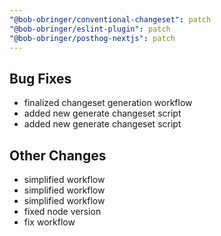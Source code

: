 ```yaml
---
"@bob-obringer/conventional-changeset": patch
"@bob-obringer/eslint-plugin": patch
"@bob-obringer/posthog-nextjs": patch
---
```


## Bug Fixes

- finalized changeset generation workflow
- added new generate changeset script
- added new generate changeset script

## Other Changes

- simplified workflow
- simplified workflow
- simplified workflow
- fixed node version
- fix workflow

